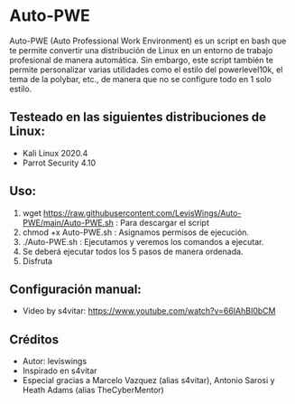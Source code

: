 # Auto-PWE
Auto-PWE (Auto Professional Work Environment) es un script en bash que te permite convertir una distribución de Linux en un entorno de trabajo profesional de manera automática. Sin embargo, este script también te permite personalizar varias utilidades como el estilo del powerlevel10k, el tema de la polybar, etc., de manera que no se configure todo en 1 solo estilo.
## Testeado en las siguientes distribuciones de Linux:
- Kali Linux 2020.4
- Parrot Security 4.10
## Uso:
1) wget https://raw.githubusercontent.com/LevisWings/Auto-PWE/main/Auto-PWE.sh : Para descargar el script
2) chmod +x Auto-PWE.sh : Asignamos permisos de ejecución.
3) ./Auto-PWE.sh : Ejecutamos y veremos los comandos a ejecutar.
4) Se deberá ejecutar todos los 5 pasos de manera ordenada.
5) Disfruta
## Configuración manual:
- Video by s4vitar: https://www.youtube.com/watch?v=66IAhBI0bCM
## Créditos
- Autor: leviswings
- Inspirado en s4vitar
- Especial gracias a Marcelo Vazquez (alias s4vitar), Antonio Sarosi y Heath Adams (alias TheCyberMentor)

